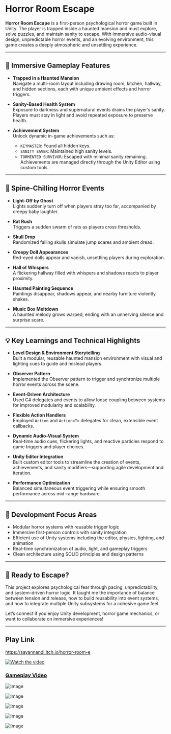 # Horror Room Escape

**Horror Room Escape** is a first-person psychological horror game built in Unity. The player is trapped inside a haunted mansion and must explore, solve puzzles, and maintain sanity to escape. With immersive audio-visual design, unpredictable horror events, and an evolving environment, this game creates a deeply atmospheric and unsettling experience.

---

## 🔦 Immersive Gameplay Features

- **Trapped in a Haunted Mansion**  
  Navigate a multi-room layout including drawing room, kitchen, hallway, and hidden sections, each with unique ambient effects and horror triggers.

- **Sanity-Based Health System**  
  Exposure to darkness and supernatural events drains the player’s sanity. Players must stay in light and avoid repeated exposure to preserve health.

- **Achievement System**  
  Unlock dynamic in-game achievements such as:
  - `KEYMASTER`: Found all hidden keys.
  - `SANITY SAVER`: Maintained high sanity levels.
  - `TORMENTED SURVIVOR`: Escaped with minimal sanity remaining.  
  Achievements are managed directly through the Unity Editor using custom tools.

---

## 👻 Spine-Chilling Horror Events

- **Light-Off by Ghost**  
  Lights suddenly turn off when players stray too far, accompanied by creepy baby laughter.

- **Rat Rush**  
  Triggers a sudden swarm of rats as players cross thresholds.

- **Skull Drop**  
  Randomized falling skulls simulate jump scares and ambient dread.

- **Creepy Doll Appearances**  
  Red-eyed dolls appear and vanish, unsettling players during exploration.

- **Hall of Whispers**  
  A flickering hallway filled with whispers and shadows reacts to player proximity.

- **Haunted Painting Sequence**  
  Paintings disappear, shadows appear, and nearby furniture violently shakes.

- **Music Box Meltdown**  
  A haunted melody grows warped, ending with an unnerving silence and surprise scare.

---

## 💡 Key Learnings and Technical Highlights

- **Level Design & Environment Storytelling**  
  Built a modular, reusable haunted mansion environment with visual and lighting cues to guide and mislead players.

- **Observer Pattern**  
  Implemented the Observer pattern to trigger and synchronize multiple horror events across the scene.

- **Event-Driven Architecture**  
  Used C# delegates and events to allow loose coupling between systems for improved modularity and scalability.

- **Flexible Action Handlers**  
  Employed `Action` and `Action<T>` delegates for clean, extensible event callbacks.

- **Dynamic Audio-Visual System**  
  Real-time audio cues, flickering lights, and reactive particles respond to game triggers and player choices.

- **Unity Editor Integration**  
  Built custom editor tools to streamline the creation of events, achievements, and sanity modifiers—supporting agile development and iteration.

- **Performance Optimization**  
  Balanced simultaneous event triggering while ensuring smooth performance across mid-range hardware.

---

## 🧠 Development Focus Areas

- Modular horror systems with reusable trigger logic
- Immersive first-person controls with sanity integration
- Efficient use of Unity systems including the editor, physics, lighting, and animation
- Real-time synchronization of audio, light, and gameplay triggers
- Clean architecture using SOLID principles and design patterns

---

## 🚪 Ready to Escape?

This project explores psychological fear through pacing, unpredictability, and system-driven horror logic. It taught me the importance of balance between tension and release, how to build reusability into event systems, and how to integrate multiple Unity subsystems for a cohesive game feel.

Let’s connect if you enjoy Unity development, horror game mechanics, or want to collaborate on immersive experiences!

---

## Play Link
https://sayannandi.itch.io/horror-room-e

[![Watch the video](https://img.youtube.com/vi/aUxLmKuUK7I/maxresdefault.jpg)](https://youtu.be/aUxLmKuUK7I)
### [Gameplay Video](https://youtu.be/aUxLmKuUK7I)

![Image](https://github.com/user-attachments/assets/1d45c1a3-3fd9-40d3-81b3-44407ac95a22)

![Image](https://github.com/user-attachments/assets/9a111ae4-6761-42a5-bed3-1045a4b4bd77)

![Image](https://github.com/user-attachments/assets/8da84721-81a3-4467-b078-a8e23980d322)

![Image](https://github.com/user-attachments/assets/ab692105-5c45-497f-9c69-c80b6bea5ef2)

![Image](https://github.com/user-attachments/assets/a1378d26-561f-4702-b2ed-bd73a2b76912)
